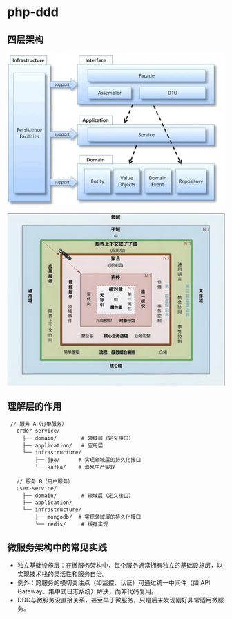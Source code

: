 # php-ddd

## 四层架构
![img.png](resource/img.png)

![c9240f2a18d9fc707c313722ecae8875.jpeg](resource%2Fc9240f2a18d9fc707c313722ecae8875.jpeg)
## 理解层的作用
````
 // 服务 A（订单服务）
   order-service/
     ├── domain/        # 领域层（定义接口）
     ├── application/   # 应用层
     └── infrastructure/
         ├── jpa/      # 实现领域层的持久化接口
         └── kafka/    # 消息生产实现

   // 服务 B（用户服务）
   user-service/
     ├── domain/        # 领域层（定义接口）
     ├── application/
     └── infrastructure/
         ├── mongodb/  # 实现领域层的持久化接口
         └── redis/     # 缓存实现

````

## 微服务架构中的常见实践
- 独立基础设施层：在微服务架构中，每个服务通常拥有独立的基础设施层，以实现技术栈的灵活性和服务自治。
- 例外：跨服务的横切关注点（如监控、认证）可通过统一中间件（如 API Gateway、集中式日志系统）解决，而非代码复用。
- DDD与微服务没直接关系，甚至早于微服务，只是后来发现刚好非常适用微服务。